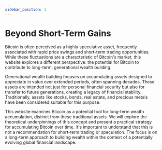 ```yaml
---
sidebar_position: 1
---
```


# Beyond Short-Term Gains

Bitcoin is often perceived as a highly speculative asset, frequently associated with rapid price swings and short-term trading opportunities. While these fluctuations are a characteristic of Bitcoin's market, this website explores a different perspective: the potential for Bitcoin to contribute to long-term, generational wealth building.

Generational wealth building focuses on accumulating assets designed to appreciate in value over extended periods, often spanning decades. These assets are intended not just for personal financial security but also for transfer to future generations, creating a legacy of financial stability. Traditionally, assets like stocks, bonds, real estate, and precious metals have been considered suitable for this purpose.

This website examines Bitcoin as a potential tool for long-term wealth accumulation, distinct from these traditional assets. We will explore the theoretical underpinnings of this concept and present a practical strategy for accumulating Bitcoin over time. It's important to understand that this is not a recommendation for short-term trading or speculation. The focus is on a long-term approach to building wealth within the context of a potentially evolving global financial landscape.
